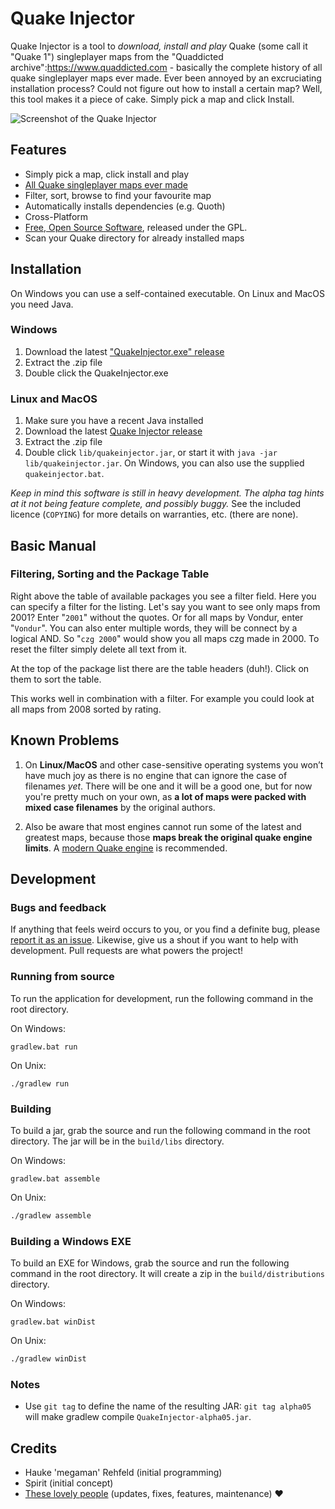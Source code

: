 # Quake Injector
Quake Injector is a tool to *download, install and play* Quake (some call it "Quake 1") singleplayer maps from the "Quaddicted archive":https://www.quaddicted.com - basically the complete history of all quake singleplayer maps ever made. Ever been annoyed by an excruciating installation process? Could not figure out how to install a certain map? Well, this tool makes it a piece of cake. Simply pick a map and click Install.

![Screenshot of the Quake Injector](https://www.quaddicted.com/_media/quakeinjector_20091117.png "Screenshot of the Quake Injector")

## Features
- Simply pick a map, click install and play
- [All Quake singleplayer maps ever made](https://www.quaddicted.com/reviews/)
- Filter, sort, browse to find your favourite map
- Automatically installs dependencies (e.g. Quoth)
- Cross-Platform
- [Free, Open Source Software](https://github.com/hrehfeld/QuakeInjector/), released under the GPL.
- Scan your Quake directory for already installed maps

## Installation
On Windows you can use a self-contained executable. On Linux and MacOS you need Java.

### Windows
1. Download the latest ["QuakeInjector.exe" release](https://github.com/hrehfeld/QuakeInjector/releases)
1. Extract the .zip file
1. Double click the QuakeInjector.exe

### Linux and MacOS
1. Make sure you have a recent Java installed
1. Download the latest [Quake Injector release](https://github.com/hrehfeld/QuakeInjector/releases)
1. Extract the .zip file
1. Double click `lib/quakeinjector.jar`, or start it with `java -jar lib/quakeinjector.jar`. On Windows, you can also use the supplied `quakeinjector.bat`.

*Keep in mind this software is still in heavy development. The alpha tag hints at it not being feature complete, and possibly buggy.* See the included licence (`COPYING`) for more details on warranties, etc. (there are none).

## Basic Manual
### Filtering, Sorting and the Package Table
Right above the table of available packages you see a filter field. Here you can specify a filter for the listing. Let's say you want to see only maps from 2001? Enter "`2001`" without the quotes. Or for all maps by Vondur, enter "`Vondur`". You can also enter multiple words, they will be connect by a logical AND. So "`czg 2000`" would show you all maps czg made in 2000. To reset the filter simply delete all text from it.

At the top of the package list there are the table headers (duh!). Click on them to sort the table.

This works well in combination with a filter. For example you could look at all maps from 2008 sorted by rating.

## Known Problems
1. On **Linux/MacOS** and other case-sensitive operating systems you won’t have much joy as there is no engine that can ignore the case of filenames *yet*. There will be one and it will be a good one, but for now you're pretty much on your own, as **a lot of maps were packed with mixed case filenames** by the original authors.

1. Also be aware that most engines cannot run some of the latest and greatest maps, because those **maps break the original quake engine limits**. A [modern Quake engine](https://neogeographica.com/site/pages/guides/engines.html#04) is recommended.

## Development
### Bugs and feedback
If anything that feels weird occurs to you, or you find a definite bug, please [report it as an issue](https://github.com/hrehfeld/QuakeInjector/issues). Likewise, give us a shout if you want to help with development. Pull requests are what powers the project!

### Running from source
To run the application for development, run the following command in the root directory.

On Windows:
```
gradlew.bat run
```
On Unix:
```
./gradlew run
``` 

### Building
To build a jar, grab the source and run the following command in the root directory. The jar will be in the `build/libs` directory.

On Windows:
```
gradlew.bat assemble
```
On Unix:
```bash
./gradlew assemble
```

### Building a Windows EXE
To build an EXE for Windows, grab the source and run the following command in the root directory. It will create a zip in the `build/distributions` directory.

On Windows:
```
gradlew.bat winDist
```
On Unix:
```bash
./gradlew winDist
```

### Notes
- Use `git tag` to define the name of the resulting JAR: `git tag alpha05` will make gradlew compile `QuakeInjector-alpha05.jar`.

## Credits
- Hauke 'megaman' Rehfeld (initial programming)
- Spirit (initial concept)
- [These lovely people](https://github.com/hrehfeld/QuakeInjector/graphs/contributors) (updates, fixes, features, maintenance) ❤️
